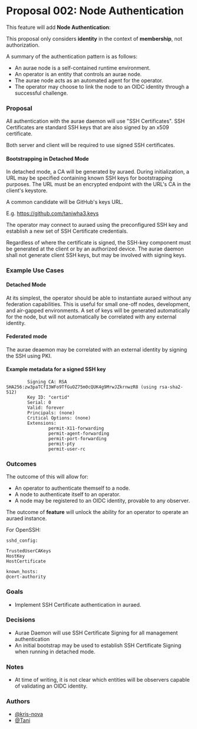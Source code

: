 # Proposal 002: Node Authentication

This feature will add **Node Authentication**:

This proposal only considers **identity** in the context of **membership**, not
authorization.

A summary of the authentication pattern is as follows:

* An aurae node is a self-contained runtime environment.
* An operator is an entity that controls an aurae node.
* The aurae node acts as an automated agent for the operator.
* The operator may choose to link the node to an OIDC identity through a
  successful challenge.

### Proposal
All authentication with the aurae daemon will use "SSH Certificates". SSH
Certificates are standard SSH keys that are also signed by an x509 certificate.

Both server and client will be required to use signed SSH certificates.

#### Bootstrapping in Detached Mode
In detached mode, a CA will be generated by auraed. During initialization, a
URL may be specified containing known SSH keys for bootstrapping purposes. The
URL must be an encrypted endpoint with the URL's CA in the client's keystore.

A common candidate will be GitHub's keys URL.

E.g. https://github.com/taniwha3.keys

The operator may connect to auraed using the preconfigured SSH key and
establish a new set of SSH Certificate credentials.

Regardless of where the certificate is signed, the SSH-key component must be
generated at the client or by an authorized device. The aurae daemon shall not
generate client SSH keys, but may be involved with signing keys.

### Example Use Cases

#### Detached Mode
At its simplest, the operator should be able to instantiate auraed without any
federation capabilities. This is useful for small one-off nodes, development,
and air-gapped environments. A set of keys will be generated automatically for
the node, but will not automatically be correlated with any external identity.

#### Federated mode
The aurae deaemon may be correlated with an external identity by signing the
SSH using PKI.


#### Example metadata for a signed SSH key

```
        Signing CA: RSA SHA256:zw3paTCfI3WFo9TfGuOZ75m0cQUK4g9MrwJZkrnwzR8 (using rsa-sha2-512)
        Key ID: "certid"
        Serial: 0
        Valid: forever
        Principals: (none)
        Critical Options: (none)
        Extensions:
                permit-X11-forwarding
                permit-agent-forwarding
                permit-port-forwarding
                permit-pty
                permit-user-rc
```

### Outcomes

The outcome of this will allow for:
* An operator to authenticate themself to a node.
* A node to authenticate itself to an operator.
* A node may be registered to an OIDC identity, provable to any observer.

The outcome of **feature** will unlock the ability for an operator to operate
an auraed instance.

For OpenSSH:
```
sshd_config:

TrustedUserCAKeys
HostKey
HostCertificate

known_hosts:
@cert-authority
```

### Goals

 - Implement SSH Certificate authentication in auraed.

### Decisions

 - Aurae Daemon will use SSH Certificate Signing for all management
   authentication
 - An initial bootstrap may be used to establish SSH Certificate Signing
   when running in detached mode.

### Notes

* At time of writing, it is not clear which entities
  will be observers capable of validating an OIDC identity.

### Authors

 - [@kris-nova](https://github.com/kris-nova)
 - [@Tani](https://github.com/taniwha3)
